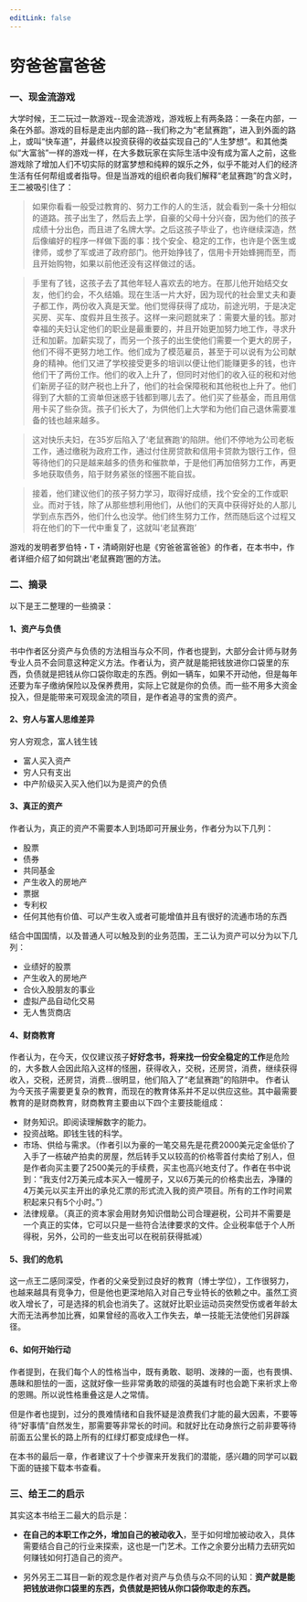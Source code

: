 ```yaml
---
editLink: false
---
```



# 穷爸爸富爸爸

### 一、现金流游戏

大学时候，王二玩过一款游戏--现金流游戏，游戏板上有两条路：一条在内部，一条在外部。游戏的目标是走出内部的路--我们称之为“老鼠赛跑”，进入到外面的路上，或叫“快车道”，并最终以投资获得的收益实现自己的“人生梦想”。和其他类似“大富翁”一样的游戏一样，在大多数玩家在实际生活中没有成为富人之前，这些游戏除了增加人们不切实际的财富梦想和纯粹的娱乐之外，似乎不能对人们的经济生活有任何帮组或者指导。但是当游戏的组织者向我们解释“老鼠赛跑”的含义时，王二被吸引住了：

> 如果你看看一般受过教育的、努力工作的人的生活，就会看到一条十分相似的道路。孩子出生了，然后去上学，自豪的父母十分兴奋，因为他们的孩子成绩十分出色，而且进了名牌大学。之后这孩子毕业了，也许继续深造，然后像编好的程序一样做下面的事：找个安全、稳定的工作，也许是个医生或律师，或参了军或进了政府部门。他开始挣钱了，信用卡开始蜂拥而至，而且开始购物，如果以前他还没有这样做过的话。

> 手里有了钱，这孩子去了其他年轻人喜欢去的地方。在那儿他开始结交女友，他们约会，不久结婚。现在生活一片大好，因为现代的社会里丈夫和妻子都工作，两份收入真是天堂。他们觉得获得了成功，前途光明，于是决定买房、买车、度假并且生孩子。这样一来问题就来了：需要大量的钱。那对幸福的夫妇认定他们的职业是最重要的，并且开始更加努力地工作，寻求升迁和加薪。加薪实现了，而另一个孩子的出生使他们需要一个更大的房子，他们不得不更努力地工作。他们成为了模范雇员，甚至于可以说有为公司献身的精神。他们又进了学校接受更多的培训以便让他们能赚更多的钱，也许他们干了两份工作。他们的收入上升了，但同时对他们的收入征的税和对他们新房子征的财产税也上升了，他们的社会保障税和其他税也上升了。他们得到了大额的工资单但迷惑于钱都到哪儿去了。他们买了些基金，而且用信用卡买了些杂货。孩子们长大了，为供他们上大学和为他们自己退休需要准备的钱也越来越多。

> 这对快乐夫妇，在35岁后陷入了‘老鼠赛跑’的陷阱。他们不停地为公司老板工作，通过缴税为政府工作，通过付住房贷款和信用卡贷款为银行工作，但等待他们的只是越来越多的债务和催款单，于是他们再加倍努力工作，再更多地获取债务，陷于财务紧张的怪圈不能自拔。

> 接着，他们建议他们的孩子努力学习，取得好成绩，找个安全的工作或职业。而对于钱，除了从那些想利用他们，从他们的天真中获得好处的人那儿学到点东西外，他们什么也没学。他们终生努力工作，然而随后这个过程又将在他们的下一代中重复了，这就叫‘老鼠赛跑’

游戏的发明者罗伯特・T・清崎刚好也是《穷爸爸富爸爸》的作者，在本书中，作者详细介绍了如何跳出‘老鼠赛跑’圈的方法。

### 二、摘录

以下是王二整理的一些摘录：

#### 1、资产与负债

书中作者区分资产与负债的方法相当与众不同，作者也提到，大部分会计师与财务专业人员不会同意这种定义方法。作者认为，资产就是能把钱放进你口袋里的东西，负债就是把钱从你口袋你取走的东西。例如一辆车，如果不开动他，但是每年还要为车子缴纳保险以及保养费用，实际上它就是你的负债。而一些不用多大资金投入，但是能带来可观现金流的项目，是作者追寻的宝贵的资产。

#### 2、穷人与富人思维差异

穷人穷观念，富人钱生钱

* 富人买入资产
* 穷人只有支出
* 中产阶级买入买入他们以为是资产的负债



#### 3、真正的资产

作者认为，真正的资产不需要本人到场即可开展业务，作者分为以下几列：

* 股票
* 债券
* 共同基金
* 产生收入的房地产
* 票据
* 专利权
* 任何其他有价值、可以产生收入或者可能增值并且有很好的流通市场的东西

结合中国国情，以及普通人可以触及到的业务范围，王二认为资产可以分为以下几列：

* 业绩好的股票
* 产生收入的房地产
* 合伙入股朋友的事业
* 虚拟产品自动化交易
* 无人售货商店

#### 4、财商教育

作者认为，在今天，仅仅建议孩子**好好念书，将来找一份安全稳定的工作**是危险的，大多数人会因此陷入这样的怪圈，获得收入，交税，还房贷，消费，继续获得收入，交税，还房贷，消费...很明显，他们陷入了“老鼠赛跑”的陷阱中。
作者认为今天孩子需要更复杂的教育，而现在的教育体系并不足以供应这些。其中最需要教育的是财商教育，财商教育主要由以下四个主要技能组成：

* 财务知识。即阅读理解数字的能力。
* 投资战略。即钱生钱的科学。
* 市场、供给与需求。（作者引以为豪的一笔交易先是花费2000美元定金低价了入手了一栋破产拍卖的房屋，然后转手又以较高的价格零首付卖给了别人，但是作者向买主要了2500美元的手续费，买主也高兴地支付了。作者在书中说到：“我支付2万美元成本买入一幢房子，又以6万美元的价格卖出去，净赚的4万美元以买主开出的承兑汇票的形式流入我的资产项目。所有的工作时间累积起来只有5个小时。”）
* 法律规章。（真正的资本家会用财务知识借助公司合理避税，公司并不需要是一个真正的实体，它可以只是一些符合法律要求的文件。企业税率低于个人所得税，另外，公司的一些支出可以在税前获得抵减）

#### 5、我们的危机

这一点王二感同深受，作者的父亲受到过良好的教育（博士学位），工作很努力，也越来越具有竞争力，但是他也更深地陷入对自己专业特长的依赖之中。虽然工资收入增长了，可是选择的机会也消失了。这就好比职业运动员突然受伤或者年龄太大而无法再参加比赛，如果曾经的高收入工作失去，单一技能无法使他们另辟蹊径。

#### 6、如何开始行动

作者提到，在我们每个人的性格当中，既有勇敢、聪明、泼辣的一面，也有畏惧、愚昧和胆怯的一面，这就好像一些非常勇敢的顽强的英雄有时也会跪下来祈求上帝的恩赐。所以说性格重叠这是人之常情。

但是作者也提到，过分的畏难情绪和自我怀疑是浪费我们才能的最大因素，不要等待“好事情”自然发生，那需要等非常长的时间。和就好比在动身旅行之前非要等待前面五公里长的路上所有的红绿灯都变成绿色一样。

在本书的最后一章，作者建议了十个步骤来开发我们的潜能，感兴趣的同学可以戳下面的链接下载本书查看。

### 三、给王二的启示

其实这本书给王二最大的启示是：

* **在自己的本职工作之外，增加自己的被动收入**，至于如何增加被动收入，具体需要结合自己的行业来探索，这也是一门艺术。工作之余要分出精力去研究如何赚钱如何打造自己的资产。

* 另外另王二耳目一新的观念是作者对资产与负债与众不同的认知：**资产就是能把钱放进你口袋里的东西，负债就是把钱从你口袋你取走的东西。**
